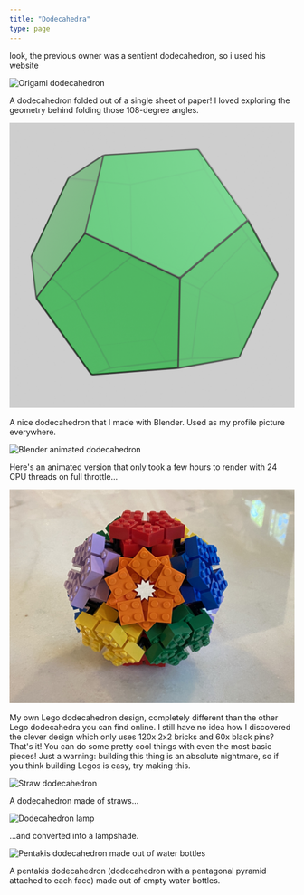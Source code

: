 ```yaml
---
title: "Dodecahedra"
type: page
---
```

look, the previous owner was a sentient dodecahedron, so i used his website

![Origami dodecahedron](/dodecahedra/origami-dodecahedron-adjusted.png)

A dodecahedron folded out of a single sheet of paper! I loved exploring the geometry behind folding those 108-degree angles.

![Blender dodecahedron](/dodecahedra/render-cropped.png)

A nice dodecahedron that I made with Blender. Used as my profile picture everywhere.

![Blender animated dodecahedron](/dodecahedra/render.gif)

Here's an animated version that only took a few hours to render with 24 CPU threads on full throttle...

![Lego dodecahedron](/dodecahedra/1365-1024.jpg)

My own Lego dodecahedron design, completely different than the other Lego dodecahedra you can find online. I still have no idea how I discovered the clever design which only uses 120x 2x2 bricks and 60x black pins? That's it! You can do some pretty cool things with even the most basic pieces! Just a warning: building this thing is an absolute nightmare, so if you think building Legos is easy, try making this.

![Straw dodecahedron](/dodecahedra/straw-dodecahedron.jpg)

A dodecahedron made of straws...

![Dodecahedron lamp](/dodecahedra/dodecahedron-lamp.jpg)

...and converted into a lampshade.

![Pentakis dodecahedron made out of water bottles](/dodecahedra/water-bottle-pentakis-dodecahedron.jpg)

A pentakis dodecahedron (dodecahedron with a pentagonal pyramid attached to each face) made out of empty water bottles.
